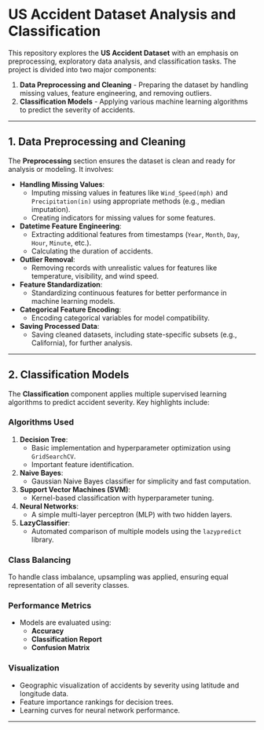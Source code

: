 # US Accident Dataset Analysis and Classification

This repository explores the **US Accident Dataset** with an emphasis on preprocessing, exploratory data analysis, and classification tasks. The project is divided into two major components:

1. **Data Preprocessing and Cleaning** - Preparing the dataset by handling missing values, feature engineering, and removing outliers.
2. **Classification Models** - Applying various machine learning algorithms to predict the severity of accidents.

---

## 1. Data Preprocessing and Cleaning

The **Preprocessing** section ensures the dataset is clean and ready for analysis or modeling. It involves:

- **Handling Missing Values**:
  - Imputing missing values in features like `Wind_Speed(mph)` and `Precipitation(in)` using appropriate methods (e.g., median imputation).
  - Creating indicators for missing values for some features.
- **Datetime Feature Engineering**:
  - Extracting additional features from timestamps (`Year`, `Month`, `Day`, `Hour`, `Minute`, etc.).
  - Calculating the duration of accidents.
- **Outlier Removal**:
  - Removing records with unrealistic values for features like temperature, visibility, and wind speed.
- **Feature Standardization**:
  - Standardizing continuous features for better performance in machine learning models.
- **Categorical Feature Encoding**:
  - Encoding categorical variables for model compatibility.
- **Saving Processed Data**:
  - Saving cleaned datasets, including state-specific subsets (e.g., California), for further analysis.

---

## 2. Classification Models

The **Classification** component applies multiple supervised learning algorithms to predict accident severity. Key highlights include:

### **Algorithms Used**
1. **Decision Tree**:
   - Basic implementation and hyperparameter optimization using `GridSearchCV`.
   - Important feature identification.
2. **Naive Bayes**:
   - Gaussian Naive Bayes classifier for simplicity and fast computation.
3. **Support Vector Machines (SVM)**:
   - Kernel-based classification with hyperparameter tuning.
4. **Neural Networks**:
   - A simple multi-layer perceptron (MLP) with two hidden layers.
5. **LazyClassifier**:
   - Automated comparison of multiple models using the `lazypredict` library.

### **Class Balancing**
To handle class imbalance, upsampling was applied, ensuring equal representation of all severity classes.

### **Performance Metrics**
- Models are evaluated using:
  - **Accuracy**
  - **Classification Report**
  - **Confusion Matrix**

### **Visualization**
- Geographic visualization of accidents by severity using latitude and longitude data.
- Feature importance rankings for decision trees.
- Learning curves for neural network performance.

---
